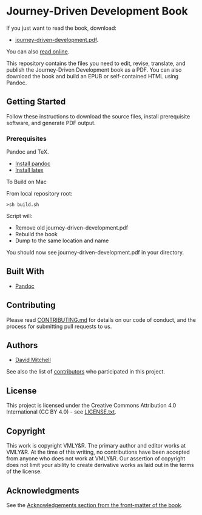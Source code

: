 # Journey-Driven Development Book

If you just want to read the book, download:

- [journey-driven-development.pdf](https://github.com/VMLYR/journey-driven-development/raw/main/journey-driven-development.pdf). 

You can also [read online](en/00_Front_Matter/001_preface.md).

This repository contains the files you need to edit, revise, translate, and publish the Journey-Driven Development book as a PDF. You can also download the book and build an EPUB or self-contained HTML using Pandoc.

## Getting Started

Follow these instructions to download the source files, install prerequisite software, and generate PDF output.

### Prerequisites

Pandoc and TeX.

- [Install pandoc](https://pandoc.org/installing.html)
- [Install latex](https://www.latex-project.org/get/)

To Build on Mac

From local repository root:

```
>sh build.sh
```

Script will:

- Remove old journey-driven-development.pdf
- Rebuild the book
- Dump to the same location and name

You should now see journey-driven-development.pdf in your directory.

## Built With

* [Pandoc](https://pandoc.org/)

## Contributing 

Please read [CONTRIBUTING.md](CONTRIBUTING.md) for details on our code of conduct, and the process for submitting pull requests to us.

## Authors

* [David Mitchell](https://github.com/davidmitchell)

See also the list of [contributors](https://github.com/VML/journey-driven-development/graphs/contributors) who participated in this project.

## License

This project is licensed under the Creative Commons Attribution 4.0 International (CC BY 4.0) - see  [LICENSE.txt](LICENSE.txt).

## Copyright

This work is copyright VMLY&R. The primary author and editor works at VMLY&R. At the time of this writing, no contributions have been accepted from anyone who does not work at VMLY&R. Our assertion of copyright does not limit your ability to create derivative works as laid out in the terms of the license.

## Acknowledgments

See the [Acknowledgements section from the front-matter of the book](en/00_Front_Matter/009_acknowledgements.md).
